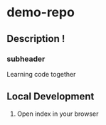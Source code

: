 # demo-repo
## Description ! 
### subheader 
Learning code together
## Local Development 
1. Open index in your browser 
